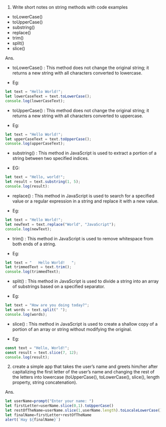 1. Write short notes on string methods with code examples

* toLowerCase()
* toUpperCase()
* substring()
* replace()
* trim()
* split()
* slice()

Ans.
* toLowerCase() : This method does not change the original string; it returns a new string with all characters converted to lowercase.

- Eg:
```js
let text = "Hello World!";
let lowerCaseText = text.toLowerCase();
console.log(lowerCaseText);
```
* toUpperCase() : This method does not change the original string; it returns a new string with all characters converted to uppercase.

- Eg:
```js
let text = "Hello World!";
let upperCaseText = text.toUpperCase();
console.log(upperCaseText);
```
* substring() : This method in JavaScript is used to extract a portion of a string between two specified indices.

- EG:
```js
let text = "Hello, world!";
let result = text.substring(1, 5);
console.log(result):
```
* replace() : This method in JavaScript is used to search for a specified value or a regular expression in a string and replace it with a new value.

- Eg:
```js
let text = "Hello World!";
let newText = text.replace("World", "JavaScript");
console.log(newText);
```
* trim() : This method in JavaScript is used to remove whitespace from both ends of a string.

- Eg:
```js
let text = "   Hello World!   ";
let trimmedText = text.trim();
console.log(trimmedText);
```
* split() :  This method in JavaScript is used to divide a string into an array of substrings based on a specified separator.

- Eg:
```js
let text = "How are you doing today?";
let words = text.split(" ");
console.log(words);
```
* slice() : This method in JavaScript is used to create a shallow copy of a portion of an array or string without modifying the original.

- Eg:
```js 
const text = "Hello, World!";
const result = text.slice(7, 12);
console.log(result);
```

2. create a simple app that takes the user’s name and greets him/her after capitalizing the first letter of the user’s name and changing the rest of the letters into lowercase (toUpperCase(), toLowerCase(), slice(), length property, string concatenation).

Ans.
```js
let userName=prompt("Enter your name: ")
let firstLetter=userName.slice(0,1).toUpperCase()
let restOfTheName=userName.slice(1,userName.length).toLocaleLowerCase()
let finalName=firstLetter+restOfTheName
alert(`Hay ${finalName}`)
```





